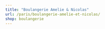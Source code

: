 ```yaml
---
title: "Boulangerie Amelie & Nicolas"
url: /paris/boulangerie-amelie-et-nicolas/
shop: boulangerie
---
```

